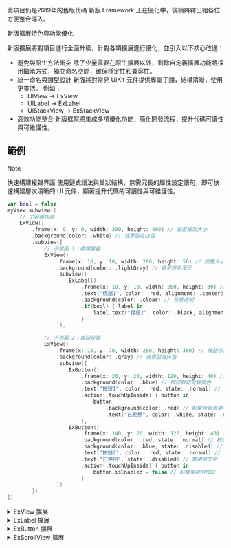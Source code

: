 此項目仍是2019年的舊版代碼
新版 Framework 正在優化中，後續將釋出給各位方便整合導入。

新版擴展特色與功能優化

新版擴展將對項目進行全面升級，針對各項擴展進行優化，並引入以下核心改進：
- 避免與原生方法衝突
  除了少量需要在原生擴展以外，剩餘自定義擴展功能將採用繼承方式，獨立命名空間，確保穩定性和兼容性。
- 統一命名與類型設計
  新版將對常見 UIKit 元件提供專屬子類，結構清晰，使用更靈活。
  例如：
  - UIView → ExView
  - UILabel → ExLabel
  - UIStackView → ExStackView
- 高效功能整合
新版框架將集成多項優化功能，簡化開發流程，提升代碼可讀性與可維護性。

## 範例

> [!Note]
> 快速構建複雜界面 使用鏈式語法與巢狀結構，無需冗長的屬性設定語句，即可快速構建層次清晰的 UI 元件，顯著提升代碼的可讀性與可維護性。

```Swift
var bool = false;
myView.subview([
    // 主容器視圖
    ExView()
        .frame(x: 0, y: 0, width: 300, height: 400) // 設置框架大小
        .background(color: .white) // 背景設為白色
        .subview([
            // 子視圖 1：標題容器
            ExView()
                .frame(x: 10, y: 10, width: 280, height: 50) // 設置大小與位置
                .background(color: .lightGray) // 背景設為淺灰
                .subview([
                    ExLabel()
                        .frame(x: 10, y: 10, width: 260, height: 30) // 設置標籤框架
                        .text("標題1", color: .red, alignment: .center) // 設置標題文字
                        .background(color: .clear) // 背景透明
                        .if(bool) { label in
                            label.text("標題2", color: .black, alignment: .center) // 設置標題文字
                        }
                ]),

            // 子視圖 2：按鈕容器
            ExView()
                .frame(x: 10, y: 70, width: 280, height: 300) // 按鈕容器框架
                .background(color: .gray) // 背景設為灰色
                .subview([
                    ExButton()
                        .frame(x: 20, y: 20, width: 120, height: 40) // 按鈕1框架
                        .background(color: .blue) // 按鈕默認背景藍色
                        .text("按鈕1", color: .red, state: .normal) // 按鈕文字紅色
                        .action(.touchUpInside) { button in
                            button
                                .background(color: .red) // 點擊後背景變紅
                                .text("已點擊", color: .white, state: .normal) // 文字變白
                        },
                    ExButton()
                        .frame(x: 140, y: 20, width: 120, height: 40) // 按鈕2框架
                        .background(color: .red, state: .normal) // 按鈕默認背景紅色
                        .background(color: .blue, state: .disabled) // 禁用時背景藍色
                        .text("按鈕2", color: .red, state: .normal) // 默認文字紅色
                        .text("已停用", state: .disabled) // 禁用時文字
                        .action(.touchUpInside) { button in
                            button.isEnabled = false // 點擊後禁用按鈕
                        }
                ])
        ])
])
```

<details>
<summary>ExView 擴展</summary>

## ExView

- `parentViewController`
    > [!Note]
    > 功能： 獲取當前視圖的父視圖控制器。
    ```Swift
    var parentViewController: UIViewController?
    ```
    ```Swift
    if let parentVC = myView.parentViewController {
        print("Parent VC: \(parentVC)")
    }
    ```
- `frame`
    > [!Note]
    > 功能： 設置視圖的 x、y 坐標和 width、height。
    ```Swift
    func frame(x: CGFloat? = nil, y: CGFloat? = nil, width: CGFloat? = nil, height: CGFloat? = nil) -> Self
    ```
    ```Swift
    myView.frame(x: 10, y: 20, width: 200, height: 100)
    ```
- `background`
    > [!Note]
    > 功能： 設置背景顏色或圖片，支持調整圖片的 tintColor。
    ```Swift
    func background(color: UIColor? = nil, image: UIImage? = nil, tintColor: UIColor? = nil) -> Self
    ```
    ```Swift
    myView.background(color: .red)
    myView.background(image: UIImage(named: "background"), tintColor: .blue)
    ```
- `alpha`
    > [!Note]
    > 功能： 設置視圖的透明度。
    ```Swift
    func alpha(_ value: CGFloat) -> Self
    ```
    ```Swift
    myView.alpha(0.5)
    ```
- `radius`
    > [!Note]
    > 設置視圖的圓角，支持針對特定角落應用不同的圓角值。
    ```Swift
    func radius(_ value: CGFloat? = nil, corner: [UIRectCorner]? = nil) -> Self
    ```
    ```Swift
    myView.radius(10, corner: [.topLeft, .bottomRight])
    ```
- `clip`
    > [!Note]
    > 功能： 是否裁剪子視圖或圖層內容。
    ```Swift
    func clip(view: Bool = true, layer: Bool = true) -> Self
    ```
    ```Swift
    myView.clip(view: true, layer: false)
    ```
- `shadow`
    > [!Note]
    > 功能： 添加陰影效果。
    ```Swift
    func shadow(x: CGFloat? = nil, y: CGFloat? = nil, blur: CGFloat? = nil, color: UIColor? = nil, alpha: Float? = nil) -> Self
    ```
    ```Swift
    myView.shadow(x: 5, y: 5, blur: 10, color: .black, alpha: 0.3)
    ```
- `border`
    > [!Note]
    >
    ```Swift
    func border(color: UIColor, width: CGFloat, target: [ExSwiftEdgeSet]? = nil) -> Self
    ```
    ```Swift
    myView.border(color: .blue, width: 2, target: [.trailing, .bottom])
    ```
- `scale`
    > [!Note]
    > 功能： 按比例縮放視圖。
    ```Swift
    func scale(width: CGFloat? = nil, height: CGFloat? = nil, ratio: CGFloat? = nil) -> Self
    ```
    ```Swift
    myView.scale(width: 150, height: 200)
    ```
- `rotate`
    > [!Note]
    > 功能： 旋轉視圖（以度為單位）。
    ```Swift
    func rotate(_ angle: CGFloat) -> Self
    ```
    ```Swift
    myView.rotate(45) // 旋轉 45 度
    ```
- `subview`
    > [!Note]
    > 功能： 添加多個子視圖。
    ```Swift
    func subview(_ views: [UIView]) -> Self
    ```
    ```Swift
    myView.subview([childView1, childView2])
    ```
- `sublayer`
    > [!Note]
    > 功能： 添加多個子圖層。
    ```Swift
    func sublayer(_ layers: [CALayer]) -> Self
    ```
    ```Swift
    myView.sublayer([layer1, layer2])
    ```
- `bringToFront`
    > [!Note]
    > 功能： 將指定子視圖移動到前景。
    ```Swift
    func bringToFront(_ views: [UIView]) -> Self
    ```
    ```Swift
    myView.bringToFront([childView])
    ```
- `draw`
    > [!Note]
    > 功能： 擷取當前視圖的畫面，返回圖片。
    ```Swift
    func draw(_ width: CGFloat, _ height: CGFloat, _ completion: @escaping (UIImage?) -> Void)
    ```
    ```Swift
    myView.draw(300, 400) { image in
        print(image);
    };
    ```
- `Constraint`
    - `leftEqualTo`
        > [!Note]
        > 設置視圖的左邊緣與另一個視圖對齊。
        ```Swift
        func leftEqualTo(left: UIView? = nil, centerX: UIView? = nil, right: UIView? = nil, _ value: CGFloat? = nil) -> Self
        ```
        ```Swift
        myView.leftEqualTo(left: otherView, value: 10)      // myView 的左邊距離 otherView 的左邊為 10
        myView.leftEqualTo(centerX: otherView, value: 0)    // myView 的左邊對齊 otherView 的水平中心
        myView.leftEqualTo(right: otherView, value: -15)    // myView 的左邊距離 otherView 的右邊為 -15
        ```
    - `leftGreaterThan`
        > [!Note]
        > 設置視圖的左邊緣相對另一視圖有最小距離。
        ```Swift
        func leftGreaterThan(left: UIView? = nil, centerX: UIView? = nil, right: UIView? = nil, _ value: CGFloat? = nil) -> Self
        ```
        ```Swift
        myView.leftGreaterThan(left: otherView, value: 20)      // myView 的左邊至少距離 otherView 的左邊 20
        myView.leftGreaterThan(centerX: otherView, value: 5)    // myView 的左邊至少距離 otherView 的水平中心 5
        myView.leftGreaterThan(right: otherView, value: 10)     // myView 的左邊至少距離 otherView 的右邊 10
        ```
    - `leftLessThan`
        > [!Note]
        >
        ```Swift
        func leftLessThan(left: UIView? = nil, centerX: UIView? = nil, right: UIView? = nil, _ value: CGFloat? = nil) -> Self
        ```
        ```Swift
        myView.leftLessThan(left: otherView, value: -5)     // myView 的左邊最多距離 otherView 的左邊 -5
        myView.leftLessThan(centerX: otherView, value: 0)   // myView 的左邊最多對齊 otherView 的水平中心
        myView.leftLessThan(right: otherView, value: -10)   // myView 的左邊最多距離 otherView 的右邊 -10
        ```
        ... 以此類推

</details>

<details>
<summary>ExLabel 擴展</summary>

## ExLabel

> [!Note]
> 包含 **ExView** 所有方法

- `text`
    > [!Note]
    > 功能： 設定標籤的文字、顏色、對齊方式、行數以及換行模式。
    ```Swift
    func text(_ value: String? = "", color: UIColor? = nil, alignment: NSTextAlignment? = nil, line: Int? = nil, breakMode: NSLineBreakMode? = nil) -> Self
    ```
    ```Swift
    label.text("Hello, World!", color: .black, alignment: .center, line: 1, breakMode: .byWordWrapping)
    ```
- `font`
    > [!Note]
    > 功能： 設定標籤文字的字體、字型名稱、大小、字重、是否斜體，以及是否調整字體大小以適應標籤大小。
    ```Swift
    func font(_ font: UIFont? = nil, name: String? = nil, size: CGFloat? = nil, weight: UIFont.Weight? = nil, italic: Bool? = nil, sizeToFit: Bool? = nil) -> Self
    ```
    ```Swift
    label.font(name: "Helvetica", size: 14, weight: .bold, italic: true, sizeToFit: true)
    ```
- `padding`
    > [!Note]
    > 功能： 設定標籤內邊距，支持統一設置或單方向設置。
    ```Swift
    func padding(_ value: CGFloat? = nil, top: CGFloat? = nil, left: CGFloat? = nil, bottom: CGFloat? = nil, right: CGFloat? = nil) -> ExLabel
    ```
    ```Swift
    label.padding(top: 8, left: 12, bottom: 8, right: 12)
    label.padding(8)   // 四邊一致
    label.padding()    // 四邊一致 (預設 16)
    ```
- `if`
    > [!Note]
    > 功能： 根據條件執行某段操作。
    ```Swift
    func `if`(label bool: Bool, _ _self: (UILabel) throws -> Void) rethrows -> Self
    ```
    ```Swift
    label.if(自訂條件為真) { label in
        label.textColor = .blue
    }
    ```

</details>

<details>
<summary>ExButton 擴展</summary>

## ExButton

> [!Note]
> 包含 **ExView** 所有方法

- `background`
    > [!Note]
    > 功能： 設定按鈕的背景色或背景圖片。
    ``` Swift
    func background(color: UIColor? = nil, image: UIImage? = nil, contentMode: UIView.ContentMode? = nil, tintColor: UIColor? = nil, state: UIControl.State? = nil) -> Self
    ```
    ```Swift
    button.background(color: .blue, state: .normal)
    button.background(image: UIImage(named: "background"), contentMode: .scaleAspectFill)
    ```
- `text`
    > [!Note]
    > 功能： 設定按鈕的標題文字、子標題、顏色和對齊方式。
    ```Swift
    func text(_ value: String? = nil, subtitle: String? = nil, color: UIColor? = nil, alignment: UIButton.Configuration.TitleAlignment? = nil, state: UIControl.State? = nil) -> Self
    ```
    ```Swift
    button.text("確認", subtitle: "請點擊確認", color: .white, alignment: .center, state: .normal)
    ```
- `font`
    > [!Note]
    > 功能： 設定按鈕標題文字的字體、字重、大小等屬性。
    ```Swift
    func font(_ font: UIFont? = nil, name: String? = nil, size: CGFloat? = nil, weight: UIFont.Weight? = nil, italic: Bool? = nil, state: UIControl.State? = nil) -> Self
    ```
    ```Swift
    button.font(name: "Arial", size: 18, weight: .bold)
    ```
- `subTitleFont`
    > [!Note]
    > 功能： 設定按鈕子標題文字的字體、字重、大小等屬性。
    ```Swift
    func subTitleFont(_ subTitle: UIFont? = nil, name: String? = nil, size: CGFloat? = nil, weight: UIFont.Weight? = nil, italic: Bool? = nil, state: UIControl.State? = nil) -> Self
    ```
    ```Swift
    button.subTitleFont(name: "Helvetica", size: 12, italic: true)
    ```
- `image`
    > [!Note]
    > 功能： 設定按鈕圖片的大小、圓角、圖片位置等屬性。
    ```Swift
    func image(_ image: UIImage? = nil, size: CGSize? = nil, width: CGFloat? = nil, height: CGFloat? = nil, radius: CGFloat? = nil, radiusCorner: [UIRectCorner]? = nil, placement: NSDirectionalRectEdge? = nil, gap: CGFloat? = nil, state: UIControl.State? = nil) -> Self
    ```
    ```Swift
    button.image(UIImage(named: "icon"), size: CGSize(width: 24, height: 24), placement: .leading, gap: 8)
    ```
- `padding`
    > [!Note]
    > 功能： 設定按鈕的內邊距，支持統一或分方向設定。
    ```Swift
    func padding(_ value: CGFloat? = nil, top: CGFloat? = nil, left: CGFloat? = nil, bottom: CGFloat? = nil, right: CGFloat? = nil, state: UIControl.State? = nil) -> Self
    ```
    ```Swift
    button.padding(top: 8, left: 12, bottom: 8, right: 12)
    button.padding(8)   // 四邊一致
    button.padding()    // 四邊一致 (預設 16)
    ```
- `if`
    > [!Note]
    > 功能： 根據條件執行指定操作。
    ```Swift
    func `if`(button bool: Bool, _ _self: (UIButton) throws -> Void) rethrows -> Self
    ```
    ```Swift
    button.if(自訂條件為真) { button in
        button.background(color: .green);
    };
    ```
- `action`
    > [!Note]
    > 功能： 為按鈕添加目標動作。
    ```Swift
    func action(for event: UIControl.Event, _ action: Selector) -> Self
    ```
    ```Swift
    button.action(for: .touchUpInside, #selector(Selector_Name))
    ```
- `action closure`
    > [!Note]
    > 功能： 使用閉包方式為按鈕添加動作。
    ```Swift
    func action(for event: UIControl.Event = .touchUpInside, _ closure: @escaping ExButtonActionClosure) -> Self
    ```
    ```Swift
    button.action(for: .touchUpInside) { button in
        print("已點擊");
    };
    ```

</details>

<details>
<summary>ExScrollView 擴展</summary>

## ExScrollView

> [!Note]
> 包含 **ExView** 所有方法

- `horizontal`
    > [!Note]
    > 功能： 設定滾動視圖為水平方向，並根據內容大小調整子視圖的寬度。
    ```Swift
    func horizontal(_ contentSize: CGSize) -> Self
    ```
    ```Swift
    scrollView.horizontal(CGSize(width: 1000, height: 200))
    ```
- `vertical`
    > [!Note]
    > 功能： 設定滾動視圖為垂直方向，並根據內容大小調整子視圖的高度。
    ```Swift
    func vertical(_ contentSize: CGSize) -> Self
    ```
    ```Swift
    scrollView.vertical(CGSize(width: 200, height: 1000))
    ```
- `padding`
    > [!Note]
    > 功能： 設定滾動視圖的內邊距，支持單方向或統一設置。
    ```Swift
    func padding(_ value: CGFloat? = nil, top: CGFloat? = nil, left: CGFloat? = nil, bottom: CGFloat? = nil, right: CGFloat? = nil) -> Self
    ```
    ```Swift
    scrollView.padding(top: 8, left: 12, bottom: 8, right: 12)
    scrollView.padding(8)   // 四邊一致
    scrollView.padding()    // 四邊一致 (預設 16)
    ```

</details>